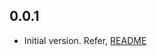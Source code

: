 ## 0.0.1

- Initial version. Refer, [README](https://github.com/rajyadavnp/time_dropper/blob/main/README.md) 